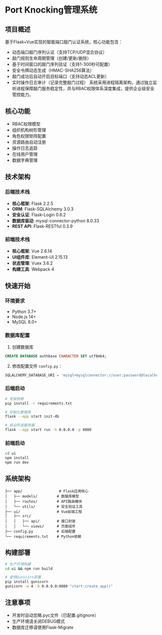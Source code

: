 # Port Knocking管理系统

## 项目概述
基于Flask+Vue实现的智能端口敲门认证系统，核心功能包含：
- 动态端口敲门序列认证（支持TCP/UDP混合协议）
- 敲门规则生命周期管理（创建/更新/删除）
- 基于时间窗口的敲门序列验证（支持1-300秒可配置）
- 安全令牌动态生成（HMAC-SHA256算法）
- 敲门成功后自动开启目标端口（支持动态ACL更新）
- 实时操作日志审计（记录完整敲门过程）
系统采用进程隔离架构，通过独立监听进程保障敲门服务稳定性，并与RBAC权限体系深度集成，提供企业级安全管控能力。

## 核心功能
- RBAC权限模型
- 组织机构树形管理
- 角色权限矩阵配置
- 资源路由自动注册
- 操作日志追踪
- 在线用户管理
- 数据字典管理

## 技术架构
### 后端技术栈
- **核心框架**: Flask 2.2.5
- **ORM**: Flask-SQLAlchemy 3.0.3
- **安全认证**: Flask-Login 0.6.2
- **数据库驱动**: mysql-connector-python 8.0.33
- **REST API**: Flask-RESTful 0.3.9

### 前端技术栈
- **核心框架**: Vue 2.6.14
- **UI组件库**: Element-UI 2.15.13
- **状态管理**: Vuex 3.6.2
- **构建工具**: Webpack 4

## 快速开始

### 环境要求
- Python 3.7+
- Node.js 14+
- MySQL 8.0+

### 数据库配置
1. 创建数据库
```sql
CREATE DATABASE authbase CHARACTER SET utf8mb4;
```
2. 修改配置文件 `config.py`：
```python
SQLALCHEMY_DATABASE_URI = 'mysql+mysqlconnector://user:password@localhost:3306/authbase'
```

### 后端启动
```bash
# 安装依赖
pip install -r requirements.txt

# 初始化数据库
flask --app start init-db

# 启动开发服务器
flask --app start run -h 0.0.0.0 -p 8080
```

### 前端启动
```bash
cd ui
npm install
npm run dev
```

## 系统架构
```
├── app/                 # Flask应用核心
│   ├── models/         # 数据库模型
│   ├── routes/         # API路由模块
│   └── utils/          # 安全验证工具
├── ui/                 # Vue前端工程
│   ├── src/            
│   │   ├── api/        # 接口封装
│   │   └── views/      # 页面组件
├── config.py           # 后端配置
└── requirements.txt    # Python依赖
```

## 构建部署
```bash
# 生产环境构建
cd ui && npm run build

# 使用Gunicorn部署
pip install gunicorn
gunicorn -w 4 -b 0.0.0.0:8080 "start:create_app()"
```

## 注意事项
- 开发时自动忽略.pyc文件（已配置.gitignore）
- 生产环境请关闭DEBUG模式
- 数据库迁移请使用Flask-Migrate


